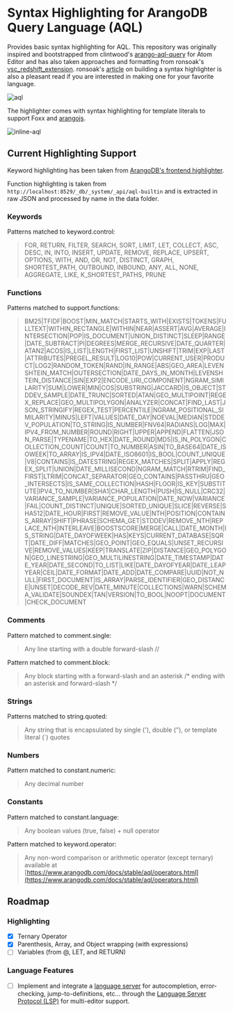 # Syntax Highlighting for ArangoDB Query Language (AQL)

Provides basic syntax highlighting for AQL. This repository was originally inspired and bootstrapped from clintwood's [arango-aql-query](https://github.com/clintwood/arango-aql-query) for Atom Editor and has also taken approaches and formatting from ronsoak's [vsc_redshift_extension](https://github.com/ronsoak/vsc_redshift_extension). ronsoak's [article](https://dev.to/ronsoak/i-built-my-own-vs-code-syntax-highlighter-from-scratch-and-here-s-what-i-learned-1h98) on building a syntax highlighter is also a pleasant read if you are interested in making one for your favorite language.

![aql](aql.png)

The highlighter comes with syntax highlighting for template literals to support Foxx and [arangojs](https://github.com/arangodb/arangojs).

![inline-aql](inline-aql.png)


## Current Highlighting Support

Keyword highlighting has been taken from [ArangoDB's frontend highlighter](https://raw.githubusercontent.com/arangodb/arangodb/master/js/apps/system/_admin/aardvark/APP/frontend/src/mode-aql.js).

Function highlighting is taken from `http://localhost:8529/_db/_system/_api/aql-builtin` and is extracted in raw JSON and processed by name in the data folder.

### Keywords

Patterns matched to keyword.control:

> FOR, RETURN, FILTER, SEARCH, SORT, LIMIT, LET, COLLECT, ASC, DESC, IN, INTO, INSERT, UPDATE, REMOVE, REPLACE, UPSERT, OPTIONS, WITH, AND, OR, NOT, DISTINCT, GRAPH, SHORTEST_PATH, OUTBOUND, INBOUND, ANY, ALL, NONE, AGGREGATE, LIKE, K_SHORTEST_PATHS, PRUNE

### Functions
Patterns matched to support.functions:

> BM25|TFIDF|BOOST|MIN_MATCH|STARTS_WITH|EXISTS|TOKENS|FULLTEXT|WITHIN_RECTANGLE|WITHIN|NEAR|ASSERT|AVG|AVERAGE|INTERSECTION|POP|IS_DOCUMENT|UNION_DISTINCT|SLEEP|RANGE|DATE_SUBTRACT|PI|DEGREES|MERGE_RECURSIVE|DATE_QUARTER|ATAN2|ACOS|IS_LIST|LENGTH|FIRST_LIST|UNSHIFT|TRIM|EXP|LAST|ATTRIBUTES|PREGEL_RESULT|LOG10|POW|CURRENT_USER|PRODUCT|LOG2|RANDOM_TOKEN|RAND|IN_RANGE|ABS|GEO_AREA|LEVENSHTEIN_MATCH|OUTERSECTION|DATE_DAYS_IN_MONTH|LEVENSHTEIN_DISTANCE|SIN|EXP2|ENCODE_URI_COMPONENT|NGRAM_SIMILARITY|SUM|LOWER|MIN|COS|SUBSTRING|JACCARD|IS_OBJECT|STDDEV_SAMPLE|DATE_TRUNC|SORTED|ATAN|GEO_MULTIPOINT|REGEX_REPLACE|GEO_MULTIPOLYGON|ANALYZER|CONCAT|FIND_LAST|JSON_STRINGIFY|REGEX_TEST|PERCENTILE|NGRAM_POSITIONAL_SIMILARITY|MINUS|LEFT|VALUES|DATE_DAY|NOEVAL|MEDIAN|STDDEV_POPULATION|TO_STRING|IS_NUMBER|FNV64|RADIANS|LOG|MAX|IPV4_FROM_NUMBER|ROUND|RIGHT|UPPER|APPEND|FLATTEN|JSON_PARSE|TYPENAME|TO_HEX|DATE_ROUND|MD5|IS_IN_POLYGON|COLLECTION_COUNT|COUNT|TO_NUMBER|ASIN|TO_BASE64|DATE_ISOWEEK|TO_ARRAY|IS_IPV4|DATE_ISO8601|IS_BOOL|COUNT_UNIQUE|V8|CONTAINS|IS_DATESTRING|REGEX_MATCHES|SPLIT|APPLY|REGEX_SPLIT|UNION|DATE_MILLISECOND|NGRAM_MATCH|RTRIM|FIND_FIRST|LTRIM|CONCAT_SEPARATOR|GEO_CONTAINS|PASSTHRU|GEO_INTERSECTS|IS_SAME_COLLECTION|HASH|FLOOR|IS_KEY|SUBSTITUTE|IPV4_TO_NUMBER|SHA1|CHAR_LENGTH|PUSH|IS_NULL|CRC32|VARIANCE_SAMPLE|VARIANCE_POPULATION|DATE_NOW|VARIANCE|FAIL|COUNT_DISTINCT|UNIQUE|SORTED_UNIQUE|SLICE|REVERSE|SHA512|DATE_HOUR|FIRST|REMOVE_VALUE|NTH|POSITION|CONTAINS_ARRAY|SHIFT|PHRASE|SCHEMA_GET|STDDEV|REMOVE_NTH|REPLACE_NTH|INTERLEAVE|BOOSTSCORE|MERGE|CALL|DATE_MONTH|IS_STRING|DATE_DAYOFWEEK|HAS|KEYS|CURRENT_DATABASE|SQRT|DATE_DIFF|MATCHES|GEO_POINT|GEO_EQUALS|UNSET_RECURSIVE|REMOVE_VALUES|KEEP|TRANSLATE|ZIP|DISTANCE|GEO_POLYGON|GEO_LINESTRING|GEO_MULTILINESTRING|DATE_TIMESTAMP|DATE_YEAR|DATE_SECOND|TO_LIST|LIKE|DATE_DAYOFYEAR|DATE_LEAPYEAR|CEIL|DATE_FORMAT|DATE_ADD|DATE_COMPARE|UUID|NOT_NULL|FIRST_DOCUMENT|IS_ARRAY|PARSE_IDENTIFIER|GEO_DISTANCE|UNSET|DECODE_REV|DATE_MINUTE|COLLECTIONS|WARN|SCHEMA_VALIDATE|SOUNDEX|TAN|VERSION|TO_BOOL|NOOPT|DOCUMENT|CHECK_DOCUMENT

### Comments

Pattern matched to comment.single:

> Any line starting with a double forward-slash //

Pattern matched to comment.block:

> Any block starting with a forward-slash and an asterisk /* ending with an asterisk and forward-slash */

### Strings

Patterns matched to string.quoted:

> Any string that is encapsulated by single ('), double ("), or template literal (`) quotes

### Numbers

Pattern matched to constant.numeric:

> Any decimal number

### Constants

Pattern matched to constant.language:

> Any boolean values (true, false) + null operator

Pattern matched to keyword.operator:

> Any non-word comparison or arithmetic operator (except ternary) available at [https://www.arangodb.com/docs/stable/aql/operators.html](https://www.arangodb.com/docs/stable/aql/operators.html)


## Roadmap

### Highlighting
- [x] Ternary Operator
- [x] Parenthesis, Array, and Object wrapping (with expressions)
- [ ] Variables (from @, LET, and RETURN)

### Language Features
- [ ] Implement and integrate a [language server](https://code.visualstudio.com/api/language-extensions/language-server-extension-guide) for autocompletion, error-checking, jump-to-definitions, etc... through the [Language Server Protocol (LSP)](https://langserver.org/) for multi-editor support.
